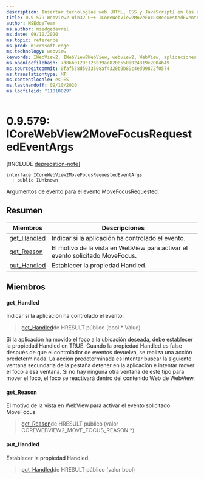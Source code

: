 ```yaml
---
description: Insertar tecnologías web (HTML, CSS y JavaScript) en las aplicaciones nativas con el control Microsoft Edge WebView2
title: 0.9.579-WebView2 Win32 C++ ICoreWebView2MoveFocusRequestedEventArgs
author: MSEdgeTeam
ms.author: msedgedevrel
ms.date: 09/10/2020
ms.topic: reference
ms.prod: microsoft-edge
ms.technology: webview
keywords: IWebView2, IWebView2WebView, webview2, WebView, aplicaciones Win32, Win32, Edge, ICoreWebView2, ICoreWebView2Controller, control de explorador, HTML Edge, ICoreWebView2MoveFocusRequestedEventArgs
ms.openlocfilehash: 7d86b0129c126b39ae8200550a024819e2004b49
ms.sourcegitcommit: 0faf538d5033508af4320b9b89c4ed99872f0574
ms.translationtype: MT
ms.contentlocale: es-ES
ms.lasthandoff: 09/10/2020
ms.locfileid: "11010029"
---
```

# 0.9.579: ICoreWebView2MoveFocusRequestedEventArgs 

[!INCLUDE [deprecation-note](../../includes/deprecation-note.md)]

```
interface ICoreWebView2MoveFocusRequestedEventArgs
  : public IUnknown
```

Argumentos de evento para el evento MoveFocusRequested.

## Resumen

 Miembros                        | Descripciones
--------------------------------|---------------------------------------------
[get_Handled](#get_handled) | Indicar si la aplicación ha controlado el evento.
[get_Reason](#get_reason) | El motivo de la vista en WebView para activar el evento solicitado MoveFocus.
[put_Handled](#put_handled) | Establecer la propiedad Handled.

## Miembros

#### get_Handled 

Indicar si la aplicación ha controlado el evento.

> [get_Handled](#get_handled)de HRESULT público (bool * Value)

Si la aplicación ha movido el foco a la ubicación deseada, debe establecer la propiedad Handled en TRUE. Cuando la propiedad Handled es false después de que el controlador de eventos devuelva, se realiza una acción predeterminada. La acción predeterminada es intentar buscar la siguiente ventana secundaria de la pestaña detener en la aplicación e intentar mover el foco a esa ventana. Si no hay ninguna otra ventana de este tipo para mover el foco, el foco se reactivará dentro del contenido Web de WebView.

#### get_Reason 

El motivo de la vista en WebView para activar el evento solicitado MoveFocus.

> [get_Reason](#get_reason)de HRESULT público (valor COREWEBVIEW2_MOVE_FOCUS_REASON *)

#### put_Handled 

Establecer la propiedad Handled.

> [put_Handled](#put_handled)de HRESULT público (valor bool)

